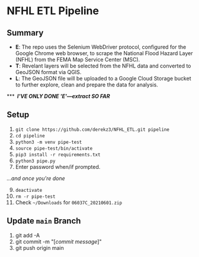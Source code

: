 # NFHL ETL Pipeline  


## Summary

- **E**: The repo uses the Selenium WebDriver protocol, configured for the Google Chrome web browser, to scrape the National Flood Hazard Layer (NFHL) from the FEMA Map Service Center (MSC).
- **T**: Revelant layers will be selected from the NFHL data and converted to GeoJSON format via QGIS.
- **L**: The GeoJSON file will be uploaded to a Google Cloud Storage bucket to further explore, clean and prepare the data for analysis.

*** ***I'VE ONLY DONE 'E'—extract SO FAR***  


## Setup

1. `git clone https://github.com/derekz3/NFHL_ETL.git pipeline`
2. `cd pipeline`
3. `python3 -m venv pipe-test`
4. `source pipe-test/bin/activate`
5. `pip3 install -r requirements.txt`
6. `python3 pipe.py`
7. Enter password when/if prompted.

*...and once you're done*

9. `deactivate`
10. `rm -r pipe-test`
11. Check `~/Downloads` for `06037C_20210601.zip`  


## Update `main` Branch

1. git add -A
2. git commit -m "[*commit message*]"
3. git push origin main